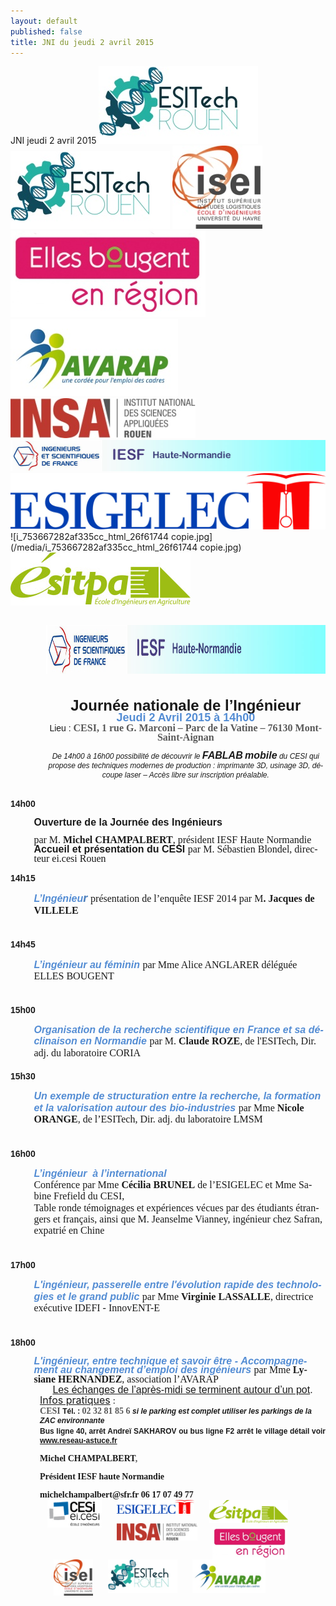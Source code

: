 ```yaml
---
layout: default
published: false
title: JNI du jeudi 2 avril 2015
---
```


JNI jeudi 2 avril 2015
![i_753667282af335cc_html_1b386d9c.jpg](/media/i_753667282af335cc_html_1b386d9c.jpg)
![i_753667282af335cc_html_1b386d9c.jpg](/media/i_753667282af335cc_html_1b386d9c.jpg)
![i_753667282af335cc_html_md0ac4f7.jpg](/media/i_753667282af335cc_html_md0ac4f7.jpg)
![i_753667282af335cc_html_3650ad8f.jpg](/media/i_753667282af335cc_html_3650ad8f.jpg)
![i_753667282af335cc_html_m42afbcf9.jpg](/media/i_753667282af335cc_html_m42afbcf9.jpg)
![i_753667282af335cc_html_1fbe82b9.jpg](/media/i_753667282af335cc_html_1fbe82b9.jpg)
![i_753667282af335cc_html_m37f94a8f.jpg](/media/i_753667282af335cc_html_m37f94a8f.jpg)
![i_753667282af335cc_html_64d4e1fb.jpg](/media/i_753667282af335cc_html_64d4e1fb.jpg)
![i_753667282af335cc_html_26f61744 copie.jpg](/media/i_753667282af335cc_html_26f61744 copie.jpg)
![i_753667282af335cc_html_26f61744.jpg](/media/i_753667282af335cc_html_26f61744.jpg)


<BODY LANG="en-GB" LINK="#0000ff" DIR="LTR">
<P STYLE="margin-left: 0.59in; margin-bottom: 0in; line-height: 100%">
&nbsp;<IMG SRC="/media/i_753667282af335cc_html_m37f94a8f.jpg" NAME="Image 0" ALIGN=BOTTOM WIDTH=794 HEIGHT=78 BORDER=0></P>
<P LANG="fr-FR" ALIGN=CENTER STYLE="margin-left: 0.59in; margin-bottom: 0in; line-height: 100%">
<BR>
</P>
<P ALIGN=CENTER STYLE="margin-left: 0.59in; margin-bottom: 0in; line-height: 100%">
<FONT FACE="Arial, serif"><FONT SIZE=5><SPAN LANG="fr-FR"><B>Journée
nationale de l’Ingénieur </B></SPAN></FONT></FONT>
</P>
<P ALIGN=CENTER STYLE="margin-left: 0.59in; margin-top: 0.02in; margin-bottom: 0.02in; line-height: 100%">
<FONT COLOR="#548dd4"><FONT FACE="Arial, serif"><FONT SIZE=4><SPAN LANG="fr-FR"><B>Jeudi
2 Avril 2015 </B></SPAN></FONT></FONT></FONT><FONT COLOR="#548dd4"><FONT FACE="Arial, serif"><FONT SIZE=4><SPAN LANG="fr-FR"><B>à
14h00</B></SPAN></FONT></FONT></FONT></P>
<P ALIGN=CENTER STYLE="margin-left: 0.59in; margin-top: 0.02in; margin-bottom: 0.02in; line-height: 100%">
<FONT FACE="Arial, serif"><SPAN LANG="fr-FR">Lieu&nbsp;:</SPAN></FONT><FONT FACE="Arial, serif"><SPAN LANG="fr-FR"><B>
</B></SPAN></FONT><FONT COLOR="#595959"><FONT FACE="Calibri, serif"><FONT SIZE=3><SPAN LANG="fr-FR"><B>CESI,
1 rue G. Marconi – Parc de la Vatine – 76130 Mont-Saint-Aignan</B></SPAN></FONT></FONT></FONT></P>
<P ALIGN=CENTER STYLE="margin-left: 0.59in; margin-bottom: 0in; line-height: 100%">
<FONT FACE="Arial, serif"><FONT SIZE=2 STYLE="font-size: 9pt"><SPAN LANG="fr-FR"><I>De
14h00 à 16h00 possibilité de découvrir le</I></SPAN></FONT></FONT><FONT FACE="Arial, serif"><FONT SIZE=2 STYLE="font-size: 9pt"><SPAN LANG="fr-FR"><I><B>
</B></I></SPAN></FONT></FONT><FONT FACE="Arial, serif"><FONT SIZE=3><SPAN LANG="fr-FR"><I><B>FABLAB</B></I></SPAN></FONT></FONT><FONT FACE="Arial, serif"><FONT SIZE=2 STYLE="font-size: 9pt"><SPAN LANG="fr-FR"><I>
</I></SPAN></FONT></FONT><FONT FACE="Arial, serif"><FONT SIZE=3><SPAN LANG="fr-FR"><I><B>mobile</B></I></SPAN></FONT></FONT><FONT FACE="Arial, serif"><FONT SIZE=2 STYLE="font-size: 9pt"><SPAN LANG="fr-FR"><I>
du CESI&nbsp;qui propose des techniques modernes de production&nbsp;:
imprimante 3D, usinage 3D, découpe laser – Accès libre sur
inscription préalable.</I></SPAN></FONT></FONT></P>
<P LANG="fr-FR" ALIGN=CENTER STYLE="margin-left: 0.59in; margin-bottom: 0in; line-height: 100%">
<BR>
</P>
<P STYLE="margin-top: 0.02in; margin-bottom: 0in; line-height: 0.18in">
<FONT FACE="Arial, serif"><SPAN LANG="fr-FR"><B>14h00</B></SPAN></FONT></P>
<P STYLE="margin-left: 0.39in; margin-bottom: 0in; line-height: 100%">
<FONT FACE="Arial, serif"><FONT SIZE=3><SPAN LANG="fr-FR"><B>Ouverture
de la Journée des Ingénieurs</B></SPAN></FONT></FONT><FONT FACE="Arial, serif"><FONT SIZE=3><SPAN LANG="fr-FR">
</SPAN></FONT></FONT>
</P>
<P STYLE="margin-left: 0.39in; margin-bottom: 0in; line-height: 100%">
<FONT FACE="Arial Narrow, serif"><FONT SIZE=3><SPAN LANG="fr-FR">par
M. </SPAN></FONT></FONT><FONT FACE="Arial Narrow, serif"><FONT SIZE=3><SPAN LANG="fr-FR"><B>Michel
CHAMPALBERT</B></SPAN></FONT></FONT><FONT FACE="Arial Narrow, serif"><FONT SIZE=3><SPAN LANG="fr-FR">,
président IESF Haute Normandie </SPAN></FONT></FONT><FONT FACE="Arial, serif"><FONT SIZE=3><SPAN LANG="fr-FR"><BR></SPAN></FONT></FONT><FONT FACE="Arial, serif"><FONT SIZE=3><SPAN LANG="fr-FR"><B>Accueil
et présentation du CESI</B></SPAN></FONT></FONT><FONT FACE="Arial, serif"><FONT SIZE=3><SPAN LANG="fr-FR">
</SPAN></FONT></FONT><FONT FACE="Arial Narrow, serif"><FONT SIZE=3><SPAN LANG="fr-FR">par</SPAN></FONT></FONT><FONT FACE="Arial Narrow, serif"><FONT SIZE=3><SPAN LANG="fr-FR">
M. Sébastien Blondel, directeur ei.cesi Rouen </SPAN></FONT></FONT>
</P>
<P STYLE="margin-left: 0.39in; margin-bottom: 0in; line-height: 100%">
 
</P>
<P STYLE="margin-top: 0.02in; margin-bottom: 0in; line-height: 0.18in">
<FONT FACE="Arial, serif"><SPAN LANG="fr-FR"><B>14h15</B></SPAN></FONT></P>
<P STYLE="margin-left: 0.39in; margin-bottom: 0.02in; line-height: 0.18in">
<FONT COLOR="#548dd4"><FONT FACE="Arial, serif"><FONT SIZE=3><SPAN LANG="fr-FR"><I><B>L’Ingénieu</B></I></SPAN></FONT></FONT></FONT><FONT COLOR="#4f81bd"><I><B><FONT SIZE=4><SPAN LANG="fr-FR">r</SPAN></FONT></B></I></FONT><FONT FACE="Arial, serif"><FONT SIZE=3><SPAN LANG="fr-FR">
</SPAN></FONT></FONT><FONT FACE="Arial Narrow, serif"><FONT SIZE=3><SPAN LANG="fr-FR">présentation
de l’enquête IESF 2014 par M</SPAN></FONT></FONT><FONT FACE="Arial Narrow, serif"><FONT SIZE=3><SPAN LANG="fr-FR"><B>.
Jacques de VILLELE</B></SPAN></FONT></FONT><FONT FACE="Arial Narrow, serif"><FONT SIZE=3><SPAN LANG="fr-FR">
<BR></SPAN></FONT></FONT><BR><BR>
</P>
<P STYLE="margin-top: 0.02in; margin-bottom: 0in; line-height: 0.18in">
<FONT FACE="Arial, serif"><SPAN LANG="fr-FR"><B>14h45</B></SPAN></FONT></P>
<P STYLE="margin-left: 0.39in; margin-bottom: 0.02in"><FONT COLOR="#548dd4"><FONT FACE="Arial, serif"><FONT SIZE=3><SPAN LANG="fr-FR"><I><B>L’ingénieur
au féminin </B></I></SPAN></FONT></FONT></FONT><FONT FACE="Arial Narrow, serif"><FONT SIZE=3><SPAN LANG="fr-FR">par
Mme Alice ANGLARER déléguée ELLES BOUGENT<BR></SPAN></FONT></FONT><BR><BR>
</P>
<P STYLE="margin-top: 0.02in; margin-bottom: 0in; line-height: 0.18in">
<FONT FACE="Arial, serif"><SPAN LANG="fr-FR"><B>15h00</B></SPAN></FONT></P>
<P STYLE="margin-left: 0.39in; margin-bottom: 0in; line-height: 0.18in">
<FONT COLOR="#548dd4"><FONT FACE="Arial, serif"><FONT SIZE=3><SPAN LANG="fr-FR"><I><B>Organisation
de la recherche scientifique en France et sa déclinaison en
Normandie</B></I></SPAN></FONT></FONT></FONT><FONT FACE="Arial, serif"><FONT SIZE=3><SPAN LANG="fr-FR">
</SPAN></FONT></FONT><FONT FACE="Arial Narrow, serif"><FONT SIZE=3><SPAN LANG="fr-FR">par
M. </SPAN></FONT></FONT><FONT FACE="Arial Narrow, serif"><FONT SIZE=3><SPAN LANG="fr-FR"><B>Claude
ROZE</B></SPAN></FONT></FONT><FONT FACE="Arial Narrow, serif"><FONT SIZE=3><SPAN LANG="fr-FR">,</SPAN></FONT></FONT><FONT FACE="Arial Narrow, serif"><FONT SIZE=3><SPAN LANG="fr-FR"><B>
</B></SPAN></FONT></FONT><FONT FACE="Arial Narrow, serif"><FONT SIZE=3><SPAN LANG="fr-FR">de
l'ESITech, Dir. adj. du laboratoire CORIA<BR></SPAN></FONT></FONT><BR>
</P>
<P STYLE="margin-top: 0.02in; margin-bottom: 0in; line-height: 0.18in">
<FONT FACE="Arial, serif"><SPAN LANG="fr-FR"><B>15h30</B></SPAN></FONT></P>
<P STYLE="margin-left: 0.39in; margin-bottom: 0.02in; line-height: 0.18in">
<FONT COLOR="#548dd4"><FONT FACE="Arial, serif"><FONT SIZE=3><SPAN LANG="fr-FR"><I><B>Un
exemple de structuration entre la recherche, la formation et la
valorisation autour des bio-industries</B></I></SPAN></FONT></FONT></FONT><FONT FACE="Arial, serif"><FONT SIZE=3><SPAN LANG="fr-FR">
</SPAN></FONT></FONT><FONT FACE="Arial Narrow, serif"><FONT SIZE=3><SPAN LANG="fr-FR">par
Mme </SPAN></FONT></FONT><FONT FACE="Arial Narrow, serif"><FONT SIZE=3><SPAN LANG="fr-FR"><B>Nicole
ORANGE</B></SPAN></FONT></FONT><FONT FACE="Arial Narrow, serif"><FONT SIZE=3><SPAN LANG="fr-FR">,
de l’ESITech, Dir. adj. du laboratoire LMSM<BR></SPAN></FONT></FONT><BR><BR>
</P>
<P STYLE="margin-top: 0.02in; margin-bottom: 0in; line-height: 0.18in">
<FONT FACE="Arial, serif"><SPAN LANG="fr-FR"><B>16h00</B></SPAN></FONT></P>
<P STYLE="margin-left: 0.39in; margin-bottom: 0.02in; line-height: 0.18in">
<FONT COLOR="#548dd4"><FONT FACE="Arial, serif"><FONT SIZE=3><SPAN LANG="fr-FR"><I><B>L’ingénieur&nbsp;
à l’international<BR></B></I></SPAN></FONT></FONT></FONT><FONT FACE="Arial Narrow, serif"><FONT SIZE=3><SPAN LANG="fr-FR">Conférence
par Mme </SPAN></FONT></FONT><FONT FACE="Arial Narrow, serif"><FONT SIZE=3><SPAN LANG="fr-FR"><B>Cécilia
BRUNEL</B></SPAN></FONT></FONT><FONT FACE="Arial Narrow, serif"><FONT SIZE=3><SPAN LANG="fr-FR">
de l’ESIGELEC et Mme Sabine Frefield du CESI, <BR>Table ronde
témoignages  et expériences vécues par des étudiants étrangers
et  français, ainsi que M.&nbsp;Jeanselme Vianney, ingénieur chez
Safran, expatrié en Chine<BR></SPAN></FONT></FONT><BR><BR>
</P>
<P STYLE="margin-top: 0.02in; margin-bottom: 0in; line-height: 0.18in">
<FONT FACE="Arial, serif"><SPAN LANG="fr-FR"><B>17h00</B></SPAN></FONT></P>
<P STYLE="margin-left: 0.39in; margin-bottom: 0.02in; line-height: 0.18in">
<FONT COLOR="#548dd4"><FONT FACE="Arial, serif"><FONT SIZE=3><SPAN LANG="fr-FR"><I><B>L'ingénieur,
passerelle  entre l'évolution rapide des technologies et le grand
public</B></I></SPAN></FONT></FONT></FONT><FONT FACE="Arial, serif"><FONT SIZE=3><SPAN LANG="fr-FR"><B>
</B></SPAN></FONT></FONT><FONT FACE="Arial Narrow, serif"><FONT SIZE=3><SPAN LANG="fr-FR">par
Mme </SPAN></FONT></FONT><FONT FACE="Arial Narrow, serif"><FONT SIZE=3><SPAN LANG="fr-FR"><B>Virginie
LASSALLE</B></SPAN></FONT></FONT><FONT FACE="Arial Narrow, serif"><FONT SIZE=3><SPAN LANG="fr-FR">,
directrice exécutive IDEFI - InnovENT-E&nbsp;<BR></SPAN></FONT></FONT><BR><BR>
</P>
<P STYLE="margin-top: 0.02in; margin-bottom: 0in; line-height: 0.18in">
<FONT FACE="Arial, serif"><SPAN LANG="fr-FR"><B>18h00</B></SPAN></FONT></P>
<P STYLE="margin-left: 0.39in; margin-bottom: 0.02in; line-height: 100%">
<FONT COLOR="#548dd4"><FONT FACE="Arial, serif"><FONT SIZE=3><SPAN LANG="fr-FR"><I><B>L'ingénieur,
entre technique et savoir être -</B></I></SPAN></FONT></FONT></FONT><FONT FACE="Arial, serif"><FONT SIZE=3><SPAN LANG="fr-FR"><B>
</B></SPAN></FONT></FONT><FONT COLOR="#548dd4"><FONT FACE="Arial, serif"><FONT SIZE=3><SPAN LANG="fr-FR"><I><B>Accompagnement
au changement d’emploi des ingénieurs </B></I></SPAN></FONT></FONT></FONT><FONT FACE="Arial Narrow, serif"><FONT SIZE=3><SPAN LANG="fr-FR">par</SPAN></FONT></FONT><FONT FACE="Arial Narrow, serif"><FONT SIZE=3><SPAN LANG="fr-FR"><B>
</B></SPAN></FONT></FONT><FONT FACE="Arial Narrow, serif"><FONT SIZE=3><SPAN LANG="fr-FR">Mme
</SPAN></FONT></FONT><FONT FACE="Arial Narrow, serif"><FONT SIZE=3><SPAN LANG="fr-FR"><B>Lysiane
HERNANDEZ</B></SPAN></FONT></FONT><FONT FACE="Arial Narrow, serif"><FONT SIZE=3><SPAN LANG="fr-FR">,
association l’AVARAP</SPAN></FONT></FONT></P>
<P ALIGN=CENTER STYLE="text-indent: 0.49in; margin-top: 0.02in; margin-bottom: 0.02in; line-height: 100%">
<FONT FACE="Arial, serif"><FONT SIZE=3><SPAN LANG="fr-FR"><U>Les
échanges de l’après-midi se terminent autour d’un pot</U></SPAN></FONT></FONT><FONT FACE="Arial, serif"><FONT SIZE=3><SPAN LANG="fr-FR">.</SPAN></FONT></FONT></P>
<P STYLE="margin-left: 0.49in; margin-top: 0.02in; margin-bottom: 0.02in; line-height: 100%">
<FONT SIZE=3><SPAN LANG="fr-FR"><U>Infos pratiques</U></SPAN></FONT><SPAN LANG="fr-FR">&nbsp;:
</SPAN>
</P>
<P STYLE="margin-left: 0.49in; margin-top: 0.02in; margin-bottom: 0.02in; line-height: 100%"><A NAME="_GoBack"></A>
<FONT COLOR="#595959"><FONT FACE="Calibri, serif"><SPAN LANG="fr-FR"><B>CESI
</B></SPAN></FONT></FONT><FONT FACE="Arial, serif"><FONT SIZE=2 STYLE="font-size: 9pt"><SPAN LANG="fr-FR"><B>Tél.&nbsp;:
</B></SPAN></FONT></FONT><FONT COLOR="#595959"><FONT FACE="Calibri, serif"><SPAN LANG="fr-FR"><B>02
32 81 85 6       </B></SPAN></FONT></FONT><FONT FACE="Arial, serif"><FONT SIZE=2 STYLE="font-size: 9pt"><SPAN LANG="fr-FR"><I><B>si
le parking est complet utiliser les parkings de la ZAC environnante</B></I></SPAN></FONT></FONT></P>
<P ALIGN=JUSTIFY STYLE="margin-left: 0.49in; margin-top: 0.02in; margin-bottom: 0.02in; line-height: 100%">
<FONT FACE="Arial, serif"><FONT SIZE=2 STYLE="font-size: 9pt"><SPAN LANG="fr-FR"><B>Bus
ligne 40, arrêt Andreï SAKHAROV  ou bus ligne F2 arrêt le village
détail voir <A HREF="http://www.reseau-astuce.fr">www.reseau-astuce.fr</A></B></SPAN></FONT></FONT></P>
<P ALIGN=JUSTIFY STYLE="margin-left: 0.49in; margin-bottom: 0in; line-height: 100%">
<FONT FACE="Calibri, serif"><SPAN LANG="fr-FR"><B>Michel CHAMPALBERT</B></SPAN></FONT><FONT COLOR="#595959"><FONT FACE="Calibri, serif"><SPAN LANG="fr-FR"><B>,
</B></SPAN></FONT></FONT>
</P>
<P ALIGN=JUSTIFY STYLE="margin-left: 0.49in; margin-bottom: 0in; line-height: 100%">
<FONT FACE="Calibri, serif"><SPAN LANG="fr-FR"><B>Président  IESF
haute Normandie </B></SPAN></FONT>
</P>
<P ALIGN=JUSTIFY STYLE="margin-left: 0.49in; margin-bottom: 0in; line-height: 100%">
<FONT FACE="Calibri, serif"><SPAN LANG="fr-FR"><B>michelchampalbert@sfr.fr</B></SPAN></FONT><FONT FACE="Calibri, serif"><SPAN LANG="fr-FR"><I><B>
 </B></I></SPAN></FONT><FONT FACE="Calibri, serif"><SPAN LANG="fr-FR"><B>06
17 07 49 77</B></SPAN></FONT></P>
<P LANG="fr-FR" ALIGN=JUSTIFY STYLE="margin-left: 0.49in; margin-top: 0.02in; margin-bottom: 0.02in; line-height: 100%">
<IMG SRC="/media/i_753667282af335cc_html_m5a10df41.jpg" NAME="Image 5" ALIGN=LEFT HSPACE=12 WIDTH=87 HEIGHT=44 BORDER=0><IMG SRC="/media/i_753667282af335cc_html_64d4e1fb.jpg" NAME="Image 6" ALIGN=LEFT HSPACE=12 WIDTH=124 HEIGHT=22 BORDER=0><IMG SRC="/media/i_753667282af335cc_html_26f61744.png" NAME="Image 13" ALIGN=LEFT HSPACE=12 WIDTH=126 HEIGHT=37 BORDER=0><IMG SRC="/media/i_753667282af335cc_html_1fbe82b9.jpg" NAME="Image 14" ALIGN=LEFT HSPACE=12 WIDTH=129 HEIGHT=28 BORDER=0><BR><BR>
</P>
<P STYLE="margin-left: 0.59in; margin-bottom: 0.14in"><IMG SRC="/media/i_753667282af335cc_html_3650ad8f.jpg" NAME="Image 4" ALIGN=LEFT HSPACE=12 WIDTH=120 HEIGHT=53 BORDER=0><IMG SRC="/media/i_753667282af335cc_html_md0ac4f7.jpg" NAME="graphics1" ALIGN=LEFT HSPACE=12 WIDTH=63 HEIGHT=58 BORDER=0><IMG SRC="/media/i_753667282af335cc_html_1b386d9c.jpg" NAME="Image 16" ALIGN=LEFT HSPACE=12 WIDTH=111 HEIGHT=54 BORDER=0><IMG SRC="/media/i_753667282af335cc_html_m42afbcf9.jpg" NAME="Image 1" ALIGN=LEFT HSPACE=12 WIDTH=117 HEIGHT=54 BORDER=0><BR><BR>
</P>
</BODY>
</HTML>